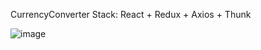 CurrencyConverter
Stack: React + Redux + Axios + Thunk

![image](https://user-images.githubusercontent.com/54331706/174095262-516d2121-2311-4880-a9f8-85279b733ed4.png)

